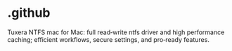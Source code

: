 # .github
Tuxera NTFS mac for Mac: full read‑write ntfs driver and high performance caching; efficient workflows, secure settings, and pro‑ready features.
